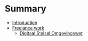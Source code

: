 # Summary

* [Introduction](README.md)
* [Freelance work](Freelance/README.md)
    * [Digitaal Stelsel Omgevingswet](Freelance/DSO.md)
